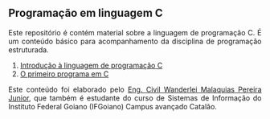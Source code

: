 ## Programação em linguagem C

<p align="justify">Este repositório é contém material sobre a linguagem de programação C. É um conteúdo básico para acompanhamento da disciplina de programação estruturada.</p>

<ol>
<li><a href="https://wmpjrufg.github.io/PROGRAMACAO-ESTRUTURADA-EM-C/CAP 1-1.html" target="_blank">Introdução à linguagem de programação C</a></li>
<li><a href="https://wmpjrufg.github.io/PROGRAMACAO-ESTRUTURADA-EM-C/CAP 1-2.html" target="_blank">O primeiro programa em C</a></li>
</ol>

<p align="justify">Este conteúdo foi elaborado pelo <a href="http://lattes.cnpq.br/2268506213083114" target="_blank">Eng. Civil Wanderlei Malaquias Pereira Junior</a>, que também é estudante do curso de Sistemas de Informação do Instituto Federal Goiano (IFGoiano) Campus avançado Catalão.</p>
